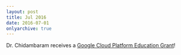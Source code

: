 ```yaml
---
layout: post
title: Jul 2016
date: 2016-07-01
onlyarchive: true
---
```

Dr. Chidambaram receives a [Google Cloud Platform Education Grant](https://cloud.google.com/edu/)!